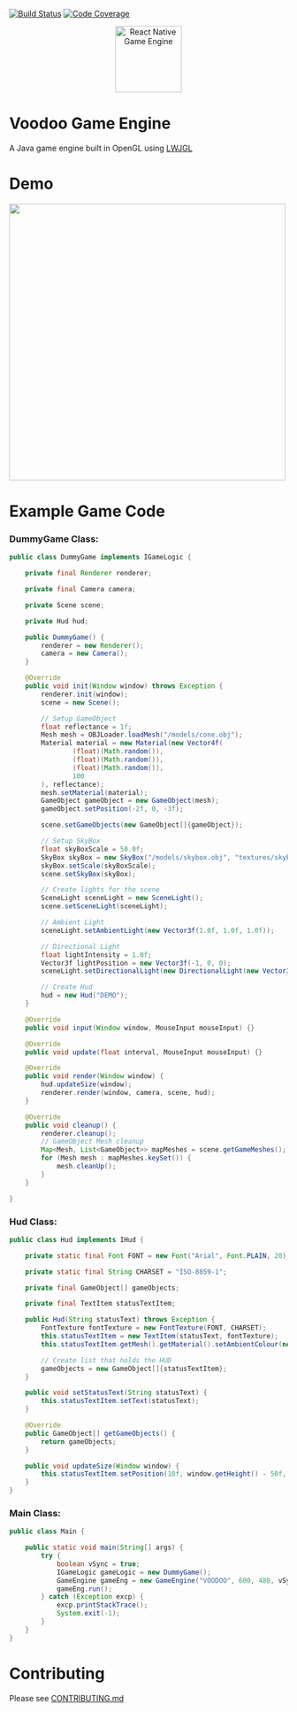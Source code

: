 [![Build Status](https://travis-ci.com/CremBluRay/voodoo.svg?branch=master)](https://travis-ci.com/joaomlneto/travis-ci-tutorial-java)
[![Code Coverage](https://codecov.io/github/CremBluRay/voodoo/coverage.svg)](https://codecov.io/gh/joaomlneto/travis-ci-tutorial-java)
<p align="center">
  <img src="https://raw.githubusercontent.com/CremBluRay/CremBluRay.github.io/master/images/demo/voodoo/voodoo.png" alt="React Native Game Engine" height="120" />
</p>

# Voodoo Game Engine
A Java game engine built in OpenGL using [LWJGL](https://www.lwjgl.org/)

# Demo
<p float="left">
  <img src="https://raw.githubusercontent.com/CremBluRay/CremBluRay.github.io/master/images/demo/voodoo/voodoo-demo.gif" width="500" />
</p>

# Example Game Code
### DummyGame Class:
```java
public class DummyGame implements IGameLogic {

    private final Renderer renderer;

    private final Camera camera;

    private Scene scene;

    private Hud hud;

    public DummyGame() {
        renderer = new Renderer();
        camera = new Camera();
    }

    @Override
    public void init(Window window) throws Exception {
        renderer.init(window);
        scene = new Scene();

        // Setup GameObject
        float reflectance = 1f;
        Mesh mesh = OBJLoader.loadMesh("/models/cone.obj");
        Material material = new Material(new Vector4f(
                (float)(Math.random()),
                (float)(Math.random()),
                (float)(Math.random()),
                100
        ), reflectance);
        mesh.setMaterial(material);
        GameObject gameObject = new GameObject(mesh);
        gameObject.setPosition(-2f, 0, -3f);

        scene.setGameObjects(new GameObject[]{gameObject});

        // Setup SkyBox
        float skyBoxScale = 50.0f;
        SkyBox skyBox = new SkyBox("/models/skybox.obj", "textures/skybox.png");
        skyBox.setScale(skyBoxScale);
        scene.setSkyBox(skyBox);

        // Create lights for the scene
        SceneLight sceneLight = new SceneLight();
        scene.setSceneLight(sceneLight);

        // Ambient Light
        sceneLight.setAmbientLight(new Vector3f(1.0f, 1.0f, 1.0f));

        // Directional Light
        float lightIntensity = 1.0f;
        Vector3f lightPosition = new Vector3f(-1, 0, 0);
        sceneLight.setDirectionalLight(new DirectionalLight(new Vector3f(1, 1, 1), lightPosition, lightIntensity));

        // Create Hud
        hud = new Hud("DEMO");
    }

    @Override
    public void input(Window window, MouseInput mouseInput) {}

    @Override
    public void update(float interval, MouseInput mouseInput) {}

    @Override
    public void render(Window window) {
        hud.updateSize(window);
        renderer.render(window, camera, scene, hud);
    }

    @Override
    public void cleanup() {
        renderer.cleanup();
        // GameObject Mesh cleanup
        Map<Mesh, List<GameObject>> mapMeshes = scene.getGameMeshes();
        for (Mesh mesh : mapMeshes.keySet()) {
            mesh.cleanUp();
        }
    }

}
```
### Hud Class:
```java
public class Hud implements IHud {

    private static final Font FONT = new Font("Arial", Font.PLAIN, 20);

    private static final String CHARSET = "ISO-8859-1";

    private final GameObject[] gameObjects;

    private final TextItem statusTextItem;

    public Hud(String statusText) throws Exception {
        FontTexture fontTexture = new FontTexture(FONT, CHARSET);
        this.statusTextItem = new TextItem(statusText, fontTexture);
        this.statusTextItem.getMesh().getMaterial().setAmbientColour(new Vector4f(1, 1, 1, 1));

        // Create list that holds the HUD
        gameObjects = new GameObject[]{statusTextItem};
    }

    public void setStatusText(String statusText) {
        this.statusTextItem.setText(statusText);
    }

    @Override
    public GameObject[] getGameObjects() {
        return gameObjects;
    }

    public void updateSize(Window window) {
        this.statusTextItem.setPosition(10f, window.getHeight() - 50f, 0);
    }
}
```
### Main Class:
```java
public class Main {

    public static void main(String[] args) {
        try {
            boolean vSync = true;
            IGameLogic gameLogic = new DummyGame();
            GameEngine gameEng = new GameEngine("VOODOO", 600, 480, vSync, gameLogic);
            gameEng.run();
        } catch (Exception excp) {
            excp.printStackTrace();
            System.exit(-1);
        }
    }
}
```
# Contributing
Please see [CONTRIBUTING.md](https://github.com/CremBluRay/voodoo/blob/master/CONTRIBUTING.md)
